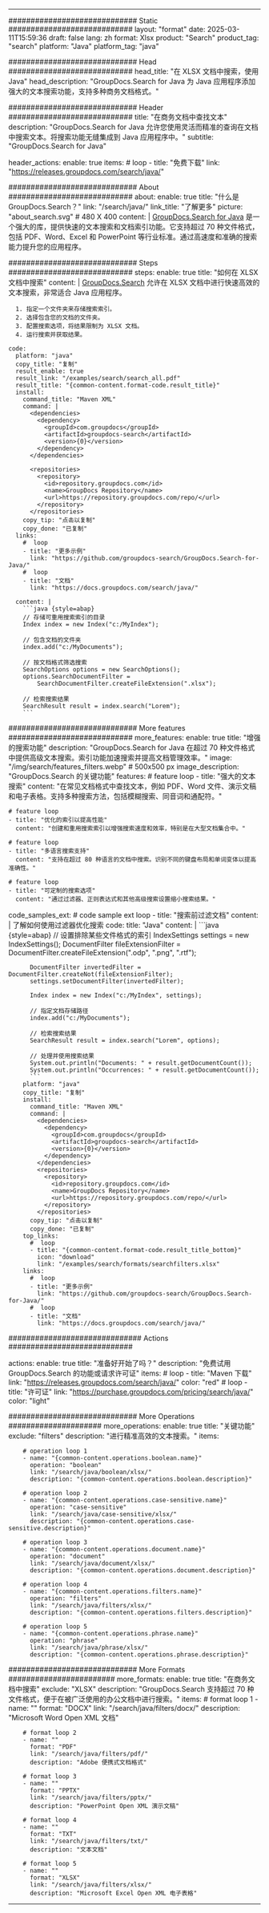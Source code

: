 
---
############################# Static ############################
layout: "format"
date:  2025-03-11T15:59:36
draft: false
lang: zh
format: Xlsx
product: "Search"
product_tag: "search"
platform: "Java"
platform_tag: "java"

############################# Head ############################
head_title: "在 XLSX 文档中搜索，使用 Java"
head_description: "GroupDocs.Search for Java 为 Java 应用程序添加强大的文本搜索功能，支持多种商务文档格式。"

############################# Header ############################
title: "在商务文档中查找文本" 
description: "GroupDocs.Search for Java 允许您使用灵活而精准的查询在文档中搜索文本。将搜索功能无缝集成到 Java 应用程序中。"
subtitle: "GroupDocs.Search for Java" 

header_actions:
  enable: true
  items:
    #  loop
    - title: "免费下载"
      link: "https://releases.groupdocs.com/search/java/"
      
############################# About ############################
about:
    enable: true
    title: "什么是 GroupDocs.Search？"
    link: "/search/java/"
    link_title: "了解更多"
    picture: "about_search.svg" # 480 X 400
    content: |
       [GroupDocs.Search for Java](/search/java/) 是一个强大的库，提供快速的文本搜索和文档索引功能。它支持超过 70 种文件格式，包括 PDF、Word、Excel 和 PowerPoint 等行业标准。通过高速度和准确的搜索能力提升您的应用程序。

############################# Steps ############################
steps:
    enable: true
    title: "如何在 XLSX 文档中搜索"
    content: |
      [GroupDocs.Search](/search/java/) 允许在 XLSX 文档中进行快速高效的文本搜索，非常适合 Java 应用程序。
      
      1. 指定一个文件夹来存储搜索索引。
      2. 选择包含您的文档的文件夹。
      3. 配置搜索选项，将结果限制为 XLSX 文档。
      4. 运行搜索并获取结果。
   
    code:
      platform: "java"
      copy_title: "复制"
      result_enable: true
      result_link: "/examples/search/search_all.pdf"
      result_title: "{common-content.format-code.result_title}"
      install:
        command_title: "Maven XML"
        command: |
          <dependencies>
            <dependency>
              <groupId>com.groupdocs</groupId>
              <artifactId>groupdocs-search</artifactId>
              <version>{0}</version>
            </dependency>
          </dependencies>

          <repositories>
            <repository>
              <id>repository.groupdocs.com</id>
              <name>GroupDocs Repository</name>
              <url>https://repository.groupdocs.com/repo/</url>
            </repository>
          </repositories>
        copy_tip: "点击以复制"
        copy_done: "已复制"
      links:
        #  loop
        - title: "更多示例"
          link: "https://github.com/groupdocs-search/GroupDocs.Search-for-Java/"
        #  loop
        - title: "文档"
          link: "https://docs.groupdocs.com/search/java/"
          
      content: |
        ```java {style=abap}
        // 存储可重用搜索索引的目录
        Index index = new Index("c:/MyIndex");

        // 包含文档的文件夹
        index.add("c:/MyDocuments");

        // 按文档格式筛选搜索
        SearchOptions options = new SearchOptions();
        options.SearchDocumentFilter = 
            SearchDocumentFilter.createFileExtension(".xlsx");

        // 检索搜索结果
        SearchResult result = index.search("Lorem");
        ```            

############################# More features ############################
more_features:
  enable: true
  title: "增强的搜索功能"
  description: "GroupDocs.Search for Java 在超过 70 种文件格式中提供高级文本搜索。索引功能加速搜索并提高文档管理效率。"
  image: "/img/search/features_filters.webp" # 500x500 px
  image_description: "GroupDocs.Search 的关键功能"
  features:
    # feature loop
    - title: "强大的文本搜索"
      content: "在常见文档格式中查找文本，例如 PDF、Word 文件、演示文稿和电子表格。支持多种搜索方法，包括模糊搜索、同音词和通配符。"

    # feature loop
    - title: "优化的索引以提高性能"
      content: "创建和重用搜索索引以增强搜索速度和效率，特别是在大型文档集合中。"

    # feature loop
    - title: "多语言搜索支持"
      content: "支持在超过 80 种语言的文档中搜索。识别不同的键盘布局和单词变体以提高准确性。"

    # feature loop
    - title: "可定制的搜索选项"
      content: "通过过滤器、正则表达式和其他高级搜索设置缩小搜索结果。"
      
  code_samples_ext:
    # code sample ext loop
    - title: "搜索前过滤文档"
      content: |
        了解如何使用过滤器优化搜索
      code:
        title: "Java"
        content: |
          ```java {style=abap}
          // 设置排除某些文件格式的索引
          IndexSettings settings = new IndexSettings();
          DocumentFilter fileExtensionFilter = 
            DocumentFilter.createFileExtension(".odp", ".png", ".rtf");

          DocumentFilter invertedFilter = DocumentFilter.createNot(fileExtensionFilter);
          settings.setDocumentFilter(invertedFilter);

          Index index = new Index("c:/MyIndex", settings);
              
          // 指定文档存储路径
          index.add("c:/MyDocuments");

          // 检索搜索结果
          SearchResult result = index.search("Lorem", options);
          
          // 处理并使用搜索结果
          System.out.println("Documents: " + result.getDocumentCount());
          System.out.println("Occurrences: " + result.getDocumentCount());
          ```
        platform: "java"
        copy_title: "复制"
        install:
          command_title: "Maven XML"
          command: |
            <dependencies>
              <dependency>
                <groupId>com.groupdocs</groupId>
                <artifactId>groupdocs-search</artifactId>
                <version>{0}</version>
              </dependency>
            </dependencies>
            <repositories>
              <repository>
                <id>repository.groupdocs.com</id>
                <name>GroupDocs Repository</name>
                <url>https://repository.groupdocs.com/repo/</url>
              </repository>
            </repositories>
          copy_tip: "点击以复制"
          copy_done: "已复制"
        top_links:
          #  loop
          - title: "{common-content.format-code.result_title_bottom}"
            icon: "download"
            link: "/examples/search/formats/searchfilters.xlsx"
        links:
          #  loop
          - title: "更多示例"
            link: "https://github.com/groupdocs-search/GroupDocs.Search-for-Java/"
          #  loop
          - title: "文档"
            link: "https://docs.groupdocs.com/search/java/"
            

            


############################## Actions ############################

actions:
  enable: true
  title: "准备好开始了吗？"
  description: "免费试用 GroupDocs.Search 的功能或请求许可证"
  items:
    #  loop
    - title: "Maven 下载"
      link: "https://releases.groupdocs.com/search/java/"
      color: "red"
        #  loop
    - title: "许可证"
      link: "https://purchase.groupdocs.com/pricing/search/java/"
      color: "light"


############################# More Operations #####################
more_operations:
    enable: true
    title: "关键功能"
    exclude: "filters"
    description: "进行精准高效的文本搜索。"
    items: 
          
        # operation loop 1
        - name: "{common-content.operations.boolean.name}"
          operation: "boolean"
          link: "/search/java/boolean/xlsx/"
          description: "{common-content.operations.boolean.description}"

        # operation loop 2
        - name: "{common-content.operations.case-sensitive.name}"
          operation: "case-sensitive"
          link: "/search/java/case-sensitive/xlsx/"
          description: "{common-content.operations.case-sensitive.description}"

        # operation loop 3
        - name: "{common-content.operations.document.name}"
          operation: "document"
          link: "/search/java/document/xlsx/"
          description: "{common-content.operations.document.description}"

        # operation loop 4
        - name: "{common-content.operations.filters.name}"
          operation: "filters"
          link: "/search/java/filters/xlsx/"
          description: "{common-content.operations.filters.description}"

        # operation loop 5
        - name: "{common-content.operations.phrase.name}"
          operation: "phrase"
          link: "/search/java/phrase/xlsx/"
          description: "{common-content.operations.phrase.description}"
          
        
          
############################# More Formats ########################
more_formats:
    enable: true
    title: "在商务文档中搜索"
    exclude: "XLSX"
    description: "GroupDocs.Search 支持超过 70 种文件格式，便于在被广泛使用的办公文档中进行搜索。"
    items: 
        # format loop 1
        - name: ""
          format: "DOCX"
          link: "/search/java/filters/docx/"
          description: "Microsoft Word Open XML 文档"
          
        # format loop 2
        - name: ""
          format: "PDF"
          link: "/search/java/filters/pdf/"
          description: "Adobe 便携式文档格式"
          
        # format loop 3
        - name: ""
          format: "PPTX"
          link: "/search/java/filters/pptx/"
          description: "PowerPoint Open XML 演示文稿"

        # format loop 4
        - name: ""
          format: "TXT"
          link: "/search/java/filters/txt/"
          description: "文本文档"
          
        # format loop 5
        - name: ""
          format: "XLSX"
          link: "/search/java/filters/xlsx/"
          description: "Microsoft Excel Open XML 电子表格"
  

---